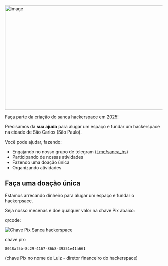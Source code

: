 <img width="548" height="334" alt="image" src="https://github.com/user-attachments/assets/27a24b6f-71f3-4760-9b42-6ddb4c79fdb6" />

Faça parte da criação do sanca hackerspace em 2025!

Precisamos da **sua ajuda** para alugar um espaço e fundar um hackerspace na cidade de São Carlos (São Paulo).

Você pode ajudar, fazendo:
- Engajando no nosso grupo de telegram ([t.me/sanca_hs](https://t.me/sanca_hs))
- Participando de nossas atividades
- Fazendo uma doação única
- Organizando atividades

## Faça uma doação única

Estamos arrecando dinheiro para alugar um espaço e fundar o hackerpsace.

Seja nosso mecenas e doe qualquer valor na chave Pix abaixo:

qrcode:

![Chave Pix Sanca hackerspace](https://github.com/user-attachments/assets/d4a0f35e-4844-4519-b478-fc0969ea16ad)

chave pix:

`8048af5b-8c29-4167-86b8-39351e41a661`

(chave Pix no nome de Luiz - diretor financeiro do hackerspace)

